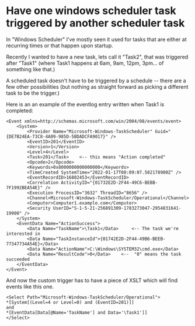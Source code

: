 ﻿# Have one windows scheduler task triggered by another scheduler task

In "Windows Scheduler" I've mostly seen it used for tasks that are either at recurring times or that happen upon startup.

Recently I wanted to have a new task, lets call it "Task2", that was triggered after "Task1" (where Task1 happens at 6am, 9am, 12pm, 3pm... of something like that.)

A scheduled task doesn't have to be triggered by a schedule -- there are a few other possibilities (but nothing as straight forward as picking a different task to be the trigger.)

Here is an an example of the eventlog entry written when Task1 is completed:

	<Event xmlns=http://schemas.microsoft.com/win/2004/08/events/event>
		<System>
			<Provider Name="Microsoft-Windows-TaskScheduler" Guid="{DE7B24EA-73C8-4A09-985D-5BDADCFA9017}" />
			<EventID>201</EventID>
			<Version>1</Version>
			<Level>4</Level>
			<Task>201</Task>    <-- this means "Action completed"
			<Opcode>2</Opcode>
			<Keywords>0x8000000000000000</Keywords>
			<TimeCreated SystemTime="2022-01-17T08:09:07.582178900Z" />
			<EventRecordID>16802453</EventRecordID>
			<Correlation ActivityID="{01732E2D-2F44-49C6-BEBB-7F1992BEA54E}" />
			<Execution ProcessID="3632" ThreadID="8656" />
			<Channel>Microsoft-Windows-TaskScheduler/Operational</Channel>
			<Computer>Computer1.example.com</Computer>
			<Security UserID="S-1-5-21-256891309-1783273047-2954831641-19900" />
		</System>
		<EventData Name="ActionSuccess">
			<Data Name="TaskName">\Task1</Data>     <-- The task we're interested in
			<Data Name="TaskInstanceId">{01742E2D-2F44-49B6-BEEB-77347734A54E}</Data>
			<Data Name="ActionName">C:\Windows\SYSTEM32\cmd.exe</Data>
			<Data Name="ResultCode">0</Data>    <--  "0" means the task succeeded
		</EventData>
	</Event>

And now the custom trigger has to have a piece of XSLT which will find events like this one.


	<Select Path="Microsoft-Windows-TaskScheduler/Operational">
	*[System[(Level=4 or Level=0) and (EventID=201)]]
	and
	*[EventData[Data[@Name='TaskName'] and Data='\Task1']]
	</Select>

<!--

## Source(s)

- [ ] add sources

-->
